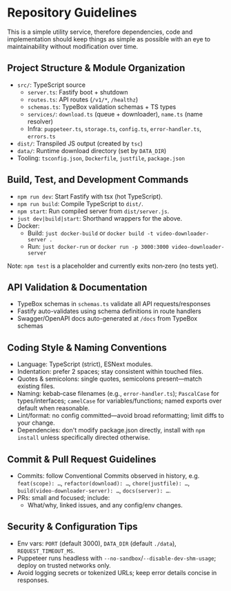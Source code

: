 # Repository Guidelines

This is a simple utility service, therefore dependencies, code and implementation should keep things as simple as possible with an eye to maintainability without modification over time.


## Project Structure & Module Organization
- `src/`: TypeScript source
  - `server.ts`: Fastify boot + shutdown
  - `routes.ts`: API routes (`/v1/*`, `/healthz`)
  - `schemas.ts`: TypeBox validation schemas + TS types
  - `services/`: `download.ts` (queue + downloader), `name.ts` (name resolver)
  - Infra: `puppeteer.ts`, `storage.ts`, `config.ts`, `error-handler.ts`, `errors.ts`
- `dist/`: Transpiled JS output (created by `tsc`)
- `data/`: Runtime download directory (set by `DATA_DIR`)
- Tooling: `tsconfig.json`, `Dockerfile`, `justfile`, `package.json`

## Build, Test, and Development Commands
- `npm run dev`: Start Fastify with tsx (hot TypeScript).
- `npm run build`: Compile TypeScript to `dist/`.
- `npm start`: Run compiled server from `dist/server.js`.
- `just dev|build|start`: Shorthand wrappers for the above.
- Docker:
  - Build: `just docker-build` or `docker build -t video-downloader-server .`
  - Run: `just docker-run` or `docker run -p 3000:3000 video-downloader-server`

Note: `npm test` is a placeholder and currently exits non‑zero (no tests yet).

## API Validation & Documentation
- TypeBox schemas in `schemas.ts` validate all API requests/responses
- Fastify auto-validates using schema definitions in route handlers
- Swagger/OpenAPI docs auto-generated at `/docs` from TypeBox schemas

## Coding Style & Naming Conventions
- Language: TypeScript (strict), ESNext modules.
- Indentation: prefer 2 spaces; stay consistent within touched files.
- Quotes & semicolons: single quotes, semicolons present—match existing files.
- Naming: kebab‑case filenames (e.g., `error-handler.ts`); `PascalCase` for types/interfaces; `camelCase` for variables/functions; named exports over default when reasonable.
- Lint/format: no config committed—avoid broad reformatting; limit diffs to your change.
- Dependencies: don't modify package.json directly, install with `npm install` unless specifically directed otherwise.

## Commit & Pull Request Guidelines
- Commits: follow Conventional Commits observed in history, e.g. `feat(scope): …`, `refactor(download): …`, `chore(justfile): …`, `build(video-downloader-server): …`, `docs(server): …`.
- PRs: small and focused; include:
  - What/why, linked issues, and any config/env changes.

## Security & Configuration Tips
- Env vars: `PORT` (default 3000), `DATA_DIR` (default `./data`), `REQUEST_TIMEOUT_MS`.
- Puppeteer runs headless with `--no-sandbox`/`--disable-dev-shm-usage`; deploy on trusted networks only.
- Avoid logging secrets or tokenized URLs; keep error details concise in responses.

